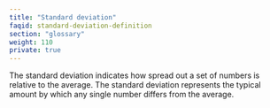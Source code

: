 ```yaml
---
title: "Standard deviation"
faqid: standard-deviation-definition
section: "glossary" 
weight: 110
private: true
---
```

The standard deviation indicates how spread out a set of numbers is relative to the average. The standard deviation represents the typical amount by which any single number differs from the average. 